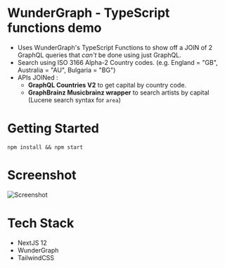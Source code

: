 # WunderGraph - TypeScript functions demo
- Uses WunderGraph's TypeScript Functions to show off a JOIN of 2 GraphQL queries that *can't* be done using just GraphQL.
- Search using ISO 3166 Alpha-2 Country codes. (e.g. England = "GB", Australia = "AU", Bulgaria = "BG")
- APIs JOINed :
  - **GraphQL Countries V2** to get capital by country code.
  - **GraphBrainz Musicbrainz wrapper** to search artists by capital (Lucene search syntax for `area`) 

# Getting Started

```shell
npm install && npm start
```
# Screenshot
![Screenshot](https://github.com/sixthextinction/wg-7-artists-by-capital/blob/main/localhost_3000_%20(3).png?raw=true)

# Tech Stack
- NextJS 12
- WunderGraph
- TailwindCSS
